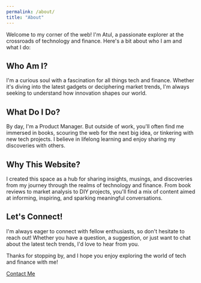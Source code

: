 ```yaml
---
permalink: /about/
title: "About"
---
```



Welcome to my corner of the web! I'm Atul, a passionate explorer at the crossroads of technology and finance. Here's a bit about who I am and what I do:

## Who Am I?

I'm a curious soul with a fascination for all things tech and finance. Whether it's diving into the latest gadgets or deciphering market trends, I'm always seeking to understand how innovation shapes our world.

## What Do I Do?

By day, I'm a Product Manager. But outside of work, you'll often find me immersed in books, scouring the web for the next big idea, or tinkering with new tech projects. I believe in lifelong learning and enjoy sharing my discoveries with others.

## Why This Website?

I created this space as a hub for sharing insights, musings, and discoveries from my journey through the realms of technology and finance. From book reviews to market analysis to DIY projects, you'll find a mix of content aimed at informing, inspiring, and sparking meaningful conversations.

## Let's Connect!

I'm always eager to connect with fellow enthusiasts, so don't hesitate to reach out! Whether you have a question, a suggestion, or just want to chat about the latest tech trends, I'd love to hear from you.

Thanks for stopping by, and I hope you enjoy exploring the world of tech and finance with me!

[Contact Me](mailto:atul(at)(thisdomain)(dot)com)
